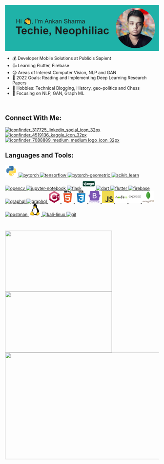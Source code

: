 <img align="center" src="https://raw.githubusercontent.com/Ankan1998/Ankan1998/main/header.png"/>


  <br>
 


- 💰 Developer Mobile Solutions at Publicis Sapient
- 👍 Learning Flutter, Firebase
- 😍 Areas of Interest Computer Vision, NLP and GAN
- 👀 2022 Goals: Reading and Implementing Deep Learning Research Papers
- 💖 Hobbies: Technical Blogging, History, geo-politics and Chess
- 🧿 Focusing on NLP, GAN, Graph ML

<br>

<!-- ## Quote of the Day

<img src="https://github-readme-quotes.herokuapp.com/quote?quoteCategory=programming&theme=tokyonight&animation=grow_out_in" height="200" width="950"/> -->



## Connect With Me:

[![iconfinder_317725_linkedin_social_icon_32px](https://user-images.githubusercontent.com/36896102/121735488-d13a2d00-cb13-11eb-9af1-f32bbc015e0b.png)](https://www.linkedin.com/in/ankan-sharma-589841198/)
[![iconfinder_4519136_kaggle_icon_32px](https://user-images.githubusercontent.com/36896102/121735391-b1a30480-cb13-11eb-952d-aba25e119c60.png)](https://www.kaggle.com/ankan1998)
[![iconfinder_7088889_medium_medium logo_icon_32px](https://user-images.githubusercontent.com/36896102/121735133-553fe500-cb13-11eb-8bc3-06b54689ec33.png)](https://ankanroni3.medium.com/)
<!-- [![iconfinder_317754_blog_blogger_blogging_icon_32px](https://user-images.githubusercontent.com/36896102/121735541-e7e08400-cb13-11eb-9e82-ae3477b3e490.png)](https://datasciencey.blogspot.com/) -->


<p>
  </p>

## Languages and Tools:

<p align="left"> 
    <a href="https://www.python.org" target="_blank" rel="noreferrer"> <img src="https://raw.githubusercontent.com/devicons/devicon/master/icons/python/python-original.svg" alt="python" width="40" height="40"/> </a>
    <a href="https://pytorch.org/" target="_blank" rel="noreferrer"> <img src="https://www.vectorlogo.zone/logos/pytorch/pytorch-icon.svg" alt="pytorch" width="40" height="40"/> </a> 
    <a href="https://www.tensorflow.org" target="_blank" rel="noreferrer"> <img src="https://www.vectorlogo.zone/logos/tensorflow/tensorflow-icon.svg" alt="tensorflow" width="40" height="40"/> </a> 
      <a href="https://pytorch-geometric.readthedocs.io/en/latest/" target="_blank" rel="noreferrer"> <img src="https://pytorch-geometric.readthedocs.io/en/latest/_static/pyg2.png" alt="pytorch-geometric" width="40" height="40"/> </a>
    <a href="https://scikit-learn.org/" target="_blank" rel="noreferrer"> <img src="https://upload.wikimedia.org/wikipedia/commons/0/05/Scikit_learn_logo_small.svg" alt="scikit_learn" width="40" height="40"/> </a>
    <a href="https://opencv.org/" target="_blank" rel="noreferrer"> <img src="https://www.vectorlogo.zone/logos/opencv/opencv-icon.svg" alt="opencv" width="40" height="40"/> </a> 
      <a href="https://jupyter.org/" target="_blank" rel="noreferrer"> <img src="https://user-images.githubusercontent.com/36896102/121738574-00529d80-cb18-11eb-90aa-63b8ac0f06c4.png" alt="jupyter-notebook" width="40" height="40"/> </a> 
    <a href="https://flask.palletsprojects.com/" target="_blank" rel="noreferrer"> <img src="https://www.vectorlogo.zone/logos/pocoo_flask/pocoo_flask-icon.svg" alt="flask" width="40" height="40"/> </a> 
    <a href="https://www.djangoproject.com/" target="_blank" rel="noreferrer"> <img src="https://raw.githubusercontent.com/devicons/devicon/master/icons/django/django-original.svg" alt="django" width="40" height="40"/> </a> 
    <a href="https://dart.dev" target="_blank" rel="noreferrer"> <img src="https://www.vectorlogo.zone/logos/dartlang/dartlang-icon.svg" alt="dart" width="40" height="40"/> </a> 
    <a href="https://flutter.dev" target="_blank" rel="noreferrer"> <img src="https://www.vectorlogo.zone/logos/flutterio/flutterio-icon.svg" alt="flutter" width="40" height="40"/> </a> 
    <a href="https://firebase.google.com/" target="_blank" rel="noreferrer"> <img src="https://www.vectorlogo.zone/logos/firebase/firebase-icon.svg" alt="firebase" width="40" height="40"/> </a> 
      <a href="https://docs.hivedb.dev/#/" target="_blank" rel="noreferrer"> <img src="https://avatars.githubusercontent.com/u/55202745?s=200&v=4" alt="graphql" width="40" height="40"/> </a> 
    <a href="https://graphql.org" target="_blank" rel="noreferrer"> <img src="https://www.vectorlogo.zone/logos/graphql/graphql-icon.svg" alt="graphql" width="40" height="40"/> </a>  
    <a href="https://www.w3schools.com/cpp/" target="_blank" rel="noreferrer"> <img src="https://raw.githubusercontent.com/devicons/devicon/master/icons/cplusplus/cplusplus-original.svg" alt="cplusplus" width="40" height="40"/> </a> 
    <a href="https://www.w3.org/html/" target="_blank" rel="noreferrer"> <img src="https://raw.githubusercontent.com/devicons/devicon/master/icons/html5/html5-original-wordmark.svg" alt="html5" width="40" height="40"/> </a> 
    <a href="https://www.w3schools.com/css/" target="_blank" rel="noreferrer"> <img src="https://raw.githubusercontent.com/devicons/devicon/master/icons/css3/css3-original-wordmark.svg" alt="css3" width="40" height="40"/> </a> 
  <a href="https://getbootstrap.com" target="_blank" rel="noreferrer"> <img src="https://raw.githubusercontent.com/devicons/devicon/master/icons/bootstrap/bootstrap-plain-wordmark.svg" alt="bootstrap" width="40" height="40"/> </a> 
  <a href="https://developer.mozilla.org/en-US/docs/Web/JavaScript" target="_blank" rel="noreferrer"> <img src="https://raw.githubusercontent.com/devicons/devicon/master/icons/javascript/javascript-original.svg" alt="javascript" width="40" height="40"/> </a> 
  <a href="https://nodejs.org" target="_blank" rel="noreferrer"> <img src="https://raw.githubusercontent.com/devicons/devicon/master/icons/nodejs/nodejs-original-wordmark.svg" alt="nodejs" width="40" height="40"/> </a>
  <a href="https://expressjs.com" target="_blank" rel="noreferrer"> <img src="https://raw.githubusercontent.com/devicons/devicon/master/icons/express/express-original-wordmark.svg" alt="express" width="40" height="40"/> </a> 
  <a href="https://www.mongodb.com/" target="_blank" rel="noreferrer"> <img src="https://raw.githubusercontent.com/devicons/devicon/master/icons/mongodb/mongodb-original-wordmark.svg" alt="mongodb" width="40" height="40"/> </a> 
  <a href="https://postman.com" target="_blank" rel="noreferrer"> <img src="https://www.vectorlogo.zone/logos/getpostman/getpostman-icon.svg" alt="postman" width="40" height="40"/> </a> 
    <a href="https://www.linux.org/" target="_blank" rel="noreferrer"> <img src="https://raw.githubusercontent.com/devicons/devicon/master/icons/linux/linux-original.svg" alt="linux" width="40" height="40"/> </a>
      <a href="https://www.kali.org/" target="_blank" rel="noreferrer"> <img src="https://user-images.githubusercontent.com/36896102/141134432-3881a06d-9c6d-4369-a123-467efc7e9894.png" alt="kali-linux" width="40" height="40"/> </a>
  <a href="https://git-scm.com/" target="_blank" rel="noreferrer"> <img src="https://www.vectorlogo.zone/logos/git-scm/git-scm-icon.svg" alt="git" width="40" height="40"/> </a>
<!--   <a href="https://www.figma.com/" target="_blank" rel="noreferrer"> <img src="https://www.vectorlogo.zone/logos/figma/figma-icon.svg" alt="figma" width="40" height="40"/> </a>  -->


<!--   
<a href="https://aws.amazon.com" target="_blank" rel="noreferrer"> <img src="https://raw.githubusercontent.com/devicons/devicon/master/icons/amazonwebservices/amazonwebservices-original-wordmark.svg" alt="aws" width="40" height="40"/> </a> 
<a href="https://www.chartjs.org" target="_blank" rel="noreferrer"> <img src="https://www.chartjs.org/media/logo-title.svg" alt="chartjs" width="40" height="40"/> </a> 
<a href="https://d3js.org/" target="_blank" rel="noreferrer"> <img src="https://raw.githubusercontent.com/devicons/devicon/master/icons/d3js/d3js-original.svg" alt="d3js" width="40" height="40"/> </a> 
<a href="https://heroku.com" target="_blank" rel="noreferrer"> <img src="https://www.vectorlogo.zone/logos/heroku/heroku-icon.svg" alt="heroku" width="40" height="40"/> </a> 

<a href="https://nextjs.org/" target="_blank" rel="noreferrer"> <img src="https://cdn.worldvectorlogo.com/logos/nextjs-2.svg" alt="nextjs" width="40" height="40"/> </a> 
<a href="https://www.postgresql.org" target="_blank" rel="noreferrer"> <img src="https://raw.githubusercontent.com/devicons/devicon/master/icons/postgresql/postgresql-original-wordmark.svg" alt="postgresql" width="40" height="40"/> </a> 
<a href="https://redis.io" target="_blank" rel="noreferrer"> <img src="https://raw.githubusercontent.com/devicons/devicon/master/icons/redis/redis-original-wordmark.svg" alt="redis" width="40" height="40"/> </a>
  
     <a href="https://www.java.com" target="_blank" rel="noreferrer"> <img src="https://raw.githubusercontent.com/devicons/devicon/master/icons/java/java-original.svg" alt="java" width="40" height="40"/> </a>
  <a href="https://materializecss.com/" target="_blank" rel="noreferrer"> <img src="https://raw.githubusercontent.com/prplx/svg-logos/5585531d45d294869c4eaab4d7cf2e9c167710a9/svg/materialize.svg" alt="materialize" width="40" height="40"/> </a> 
  <a href="https://nextjs.org/" target="_blank" rel="noreferrer"> <img src="https://cdn.worldvectorlogo.com/logos/nextjs-2.svg" alt="nextjs" width="40" height="40"/> </a> 
   

  <a href="https://www.postgresql.org" target="_blank" rel="noreferrer"> <img src="https://raw.githubusercontent.com/devicons/devicon/master/icons/postgresql/postgresql-original-wordmark.svg" alt="postgresql" width="40" height="40"/> </a> 
 

  <a href="https://reactjs.org/" target="_blank" rel="noreferrer"> <img src="https://raw.githubusercontent.com/devicons/devicon/master/icons/react/react-original-wordmark.svg" alt="react" width="40" height="40"/> </a> 
  <a href="https://redux.js.org" target="_blank" rel="noreferrer"> <img src="https://raw.githubusercontent.com/devicons/devicon/master/icons/redux/redux-original.svg" alt="redux" width="40" height="40"/> </a> 
  <a href="https://sass-lang.com" target="_blank" rel="noreferrer"> <img src="https://raw.githubusercontent.com/devicons/devicon/master/icons/sass/sass-original.svg" alt="sass" width="40" height="40"/> </a> 
 
  <a href="https://tailwindcss.com/" target="_blank" rel="noreferrer"> <img src="https://www.vectorlogo.zone/logos/tailwindcss/tailwindcss-icon.svg" alt="tailwind" width="40" height="40"/> </a>  -->

</p>




<br>

<p>
<img align="left" src="http://github-readme-streak-stats.herokuapp.com?user=Ankan1998&theme=gotham&date_format=M%20j%5B%2C%20Y%5D" height="200" width="350"/>
<img align="left" src="https://github-readme-stats.vercel.app/api/?username=Ankan1998&theme=gotham&show_icons=true&count_private=true" height="200" width="350"/>
<!-- ![Ankan's GitHub Streak](http://github-readme-streak-stats.herokuapp.com/?user=Ankan1998&theme=tokyonight&hide_border=false)
![Ankan's GitHub activity graph](https://github-readme-stats.vercel.app/api/?username=Ankan1998&theme=tokyonight&show_icons=true&count_private=true) -->

</p>
  
  
<p align="center">
</p>

<img align="left" src="https://activity-graph.herokuapp.com/graph?username=Ankan1998&theme=gotham" height="350" width="850"/>

<!-- ![Ankan's GitHub activity graph](https://activity-graph.herokuapp.com/graph?username=Ankan1998&theme=react-dark) -->

<!-- https://github-readme-stats.vercel.app/api/top-langs/?username=Ankan1998&layout=compact&langs_count=4&hide=jupyter%20notebook,html,css -->

<p align="center">
</p>
<!-- <img src="https://user-images.githubusercontent.com/36896102/121751724-55001380-cb2c-11eb-82e7-0255f95d488a.gif"/> -->
  
